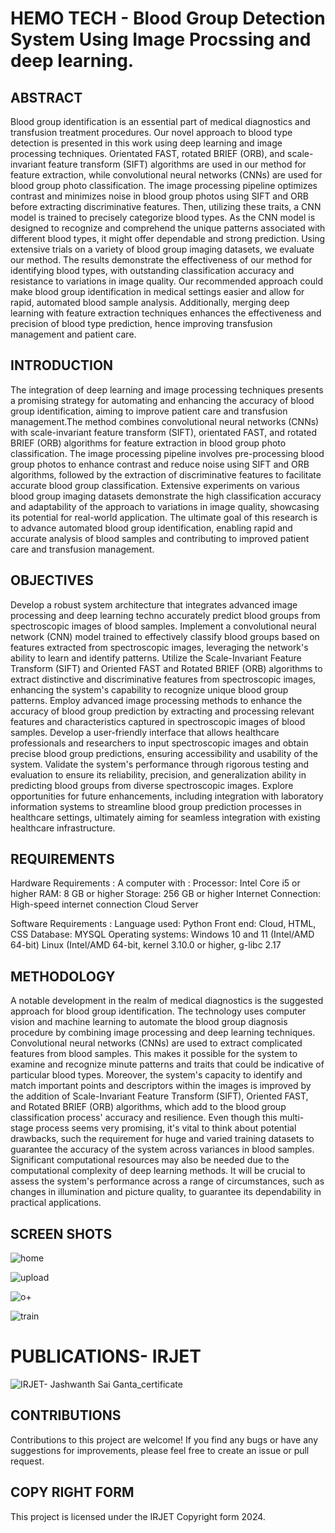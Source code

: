 # HEMO TECH - Blood Group Detection System Using Image Procssing and deep learning.

## ABSTRACT

Blood group identification is an essential part of medical diagnostics and transfusion treatment procedures. Our novel approach to blood type detection is presented in this work using deep learning and image processing techniques. Orientated FAST, rotated BRIEF (ORB), and scale-invariant feature transform (SIFT) algorithms are used in our method for feature extraction, while convolutional neural networks (CNNs) are used for blood group photo classification. The image processing pipeline optimizes contrast and minimizes noise in blood group photos using SIFT and ORB before extracting discriminative features. Then, utilizing these traits, a CNN model is trained to precisely categorize blood types. As the CNN model is designed to recognize and comprehend the unique patterns associated with different blood types, it might offer dependable and strong prediction. Using extensive trials on a variety of blood group imaging datasets, we evaluate our method. The results demonstrate the effectiveness of our method for identifying blood types, with outstanding classification accuracy and resistance to variations in image quality. Our recommended approach could make blood group identification in medical settings easier and allow for rapid, automated blood sample analysis. Additionally, merging deep learning with feature extraction techniques enhances the effectiveness and precision of blood type prediction, hence improving transfusion management and patient care.

## INTRODUCTION

The integration of deep learning and image processing techniques presents a promising strategy for automating and enhancing the accuracy of blood group identification, aiming to improve patient care and transfusion management.The method combines convolutional neural networks (CNNs) with scale-invariant feature transform (SIFT), orientated FAST, and rotated BRIEF (ORB) algorithms for feature extraction in blood group photo classification. The image processing pipeline involves pre-processing blood group photos to enhance contrast and reduce noise using SIFT and ORB algorithms, followed by the extraction of discriminative features to facilitate accurate blood group classification. Extensive experiments on various blood group imaging datasets demonstrate the high classification accuracy and adaptability of the approach to variations in image quality, showcasing its potential for real-world application. The ultimate goal of this research is to advance automated blood group identification, enabling rapid and accurate analysis of blood samples and contributing to improved patient care and transfusion management. 


## OBJECTIVES

Develop a robust system architecture that integrates advanced image processing and deep learning techno accurately predict blood groups from spectroscopic images of blood samples. Implement a convolutional neural network (CNN) model trained to effectively classify blood groups based on features extracted from spectroscopic images, leveraging the network's ability to learn and identify patterns. Utilize the Scale-Invariant Feature Transform (SIFT) and Oriented FAST and Rotated BRIEF (ORB) algorithms to extract distinctive and discriminative features from spectroscopic images, enhancing the system's capability to recognize unique blood group patterns. Employ advanced image processing methods to enhance the accuracy of blood group prediction by extracting and processing relevant features and characteristics captured in spectroscopic images of blood samples. Develop a user-friendly interface that allows healthcare professionals and researchers to input spectroscopic images and obtain precise blood group predictions, ensuring accessibility and usability of the system. Validate the system's performance through rigorous testing and evaluation to ensure its reliability, precision, and generalization ability in predicting blood groups from diverse spectroscopic images. Explore opportunities for future enhancements, including integration with laboratory information systems to streamline blood group prediction processes in healthcare settings, ultimately aiming for seamless integration with existing healthcare infrastructure.

## REQUIREMENTS

Hardware Requirements :
A computer with :
Processor: Intel Core i5 or higher
RAM: 8 GB or higher
Storage: 256 GB or higher
Internet Connection: High-speed internet connection
Cloud Server

Software Requirements :
Language used: Python
Front end: Cloud, HTML, CSS
Database: MYSQL
Operating systems: Windows 10 and 11 (Intel/AMD 64-bit) 
Linux (Intel/AMD 64-bit, kernel 3.10.0 or higher, g-libc 2.17 

## METHODOLOGY

A notable development in the realm of medical diagnostics is the suggested approach for blood group identification. The technology uses computer vision and machine learning to automate the blood group diagnosis procedure by combining image processing and deep learning techniques. Convolutional neural networks (CNNs) are used to extract complicated features from blood samples. This makes it possible for the system to examine and recognize minute patterns and traits that could be indicative of particular blood types. Moreover, the system's capacity to identify and match important points and descriptors within the images is improved by the addition of Scale-Invariant Feature Transform (SIFT), Oriented FAST, and Rotated BRIEF (ORB) algorithms, which add to the blood group classification process' accuracy and resilience. Even though this multi-stage process seems very promising, it's vital to think about potential drawbacks, such the requirement for huge and varied training datasets to guarantee the accuracy of the system across variances in blood samples. Significant computational resources may also be needed due to the computational complexity of deep learning methods. It will be crucial to assess the system's performance across a range of circumstances, such as changes in illumination and picture quality, to guarantee its dependability in practical applications. 





## SCREEN SHOTS

![home](https://github.com/Jashwanth5558/Hemo-Tech/assets/100793290/29ebbbe7-6bfa-416f-b09e-810ee87ec39f)


![upload](https://github.com/Jashwanth5558/Hemo-Tech/assets/100793290/e5065502-1542-416d-8d9d-7b121b5969bf)


![o+](https://github.com/Jashwanth5558/Hemo-Tech/assets/100793290/4389b80d-2f7b-4b43-ae93-06fb4ad688cb)


![train](https://github.com/Jashwanth5558/Hemo-Tech/assets/100793290/a8f9b65a-a502-4d94-80d7-bca56ed577b3)



# PUBLICATIONS- IRJET 


![IRJET- Jashwanth Sai Ganta_certificate](https://github.com/Jashwanth5558/Hemo-Tech/assets/100793290/2323624f-372d-4dbe-8152-22a51bf00da0)

## CONTRIBUTIONS
Contributions to this project are welcome! If you find any bugs or have any suggestions for improvements, please feel free to create an issue or pull request.

## COPY RIGHT FORM
This project is licensed under the IRJET Copyright form 2024.
